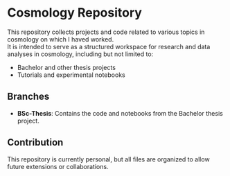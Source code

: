 # Cosmology Repository

This repository collects projects and code related to various topics in cosmology on which I haved worked.  
It is intended to serve as a structured workspace for research and data analyses in cosmology, including but not limited to:

- Bachelor and other thesis projects
- Tutorials and experimental notebooks

## Branches

- **BSc-Thesis**: Contains the code and notebooks from the Bachelor thesis project.

## Contribution

This repository is currently personal, but all files are organized to allow future extensions or collaborations. 
